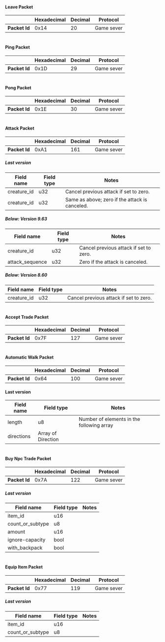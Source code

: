 #### Leave Packet

|               | Hexadecimal | Decimal | Protocol   |
| ------------- | ----------- | ------- | ---------- |
| **Packet Id** | 0x14        | 20      | Game sever |


#


#### Ping Packet

|               | Hexadecimal | Decimal | Protocol   |
| ------------- | ----------- | ------- | ---------- |
| **Packet Id** | 0x1D        | 29      | Game sever |


#


#### Pong Packet

|               | Hexadecimal | Decimal | Protocol   |
| ------------- | ----------- | ------- | ---------- |
| **Packet Id** | 0x1E        | 30      | Game sever |


#


#### Attack Packet

|               | Hexadecimal | Decimal | Protocol   |
| ------------- | ----------- | ------- | ---------- |
| **Packet Id** | 0xA1        | 161     | Game sever |

##### Last version

| Field name  | Field type | Notes                                          |
| ----------- | ---------- | ---------------------------------------------- |
| creature_id | u32        | Cancel previous attack if set to zero.         |
| creature_id | u32        | Same as above; zero if the attack is canceled. |

##### Below: Version 9.63

| Field name      | Field type | Notes                                  |
| --------------- | ---------- | -------------------------------------- |
| creature_id     | u32        | Cancel previous attack if set to zero. |
| attack_sequence | u32        | Zero if the attack is canceled.        |

##### Below: Version 8.60

| Field name  | Field type | Notes                                  |
| ----------- | ---------- | -------------------------------------- |
| creature_id | u32        | Cancel previous attack if set to zero. |


#


#### Accept Trade Packet

|               | Hexadecimal | Decimal | Protocol   |
| ------------- | ----------- | ------- | ---------- |
| **Packet Id** | 0x7F        | 127     | Game sever |


#


#### Automatic Walk Packet

|               | Hexadecimal | Decimal | Protocol   |
| ------------- | ----------- | ------- | ---------- |
| **Packet Id** | 0x64        | 100     | Game sever |

#### Last version

| Field name | Field type         | Notes                                     |
| ---------- | ------------------ | ----------------------------------------- |
| length     | u8                 | Number of elements in the following array |
| directions | Array of Direction |                                           |


#


#### Buy Npc Trade Packet

|               | Hexadecimal | Decimal | Protocol   |
| ------------- | ----------- | ------- | ---------- |
| **Packet Id** | 0x7A        | 122     | Game sever |

##### Last version

| Field name       | Field type | Notes |
| ---------------- | ---------- | ----- |
| item_id          | u16        |       |
| count_or_subtype | u8         |       |
| amount           | u16        |       |
| ignore-capacity  | bool       |       |
| with_backpack    | bool       |       |


#


#### Equip Item Packet

|               | Hexadecimal | Decimal | Protocol   |
| ------------- | ----------- | ------- | ---------- |
| **Packet Id** | 0x77        | 119     | Game sever |

##### Last version

| Field name       | Field type | Notes |
| ---------------- | ---------- | ----- |
| item_id          | u16        |       |
| count_or_subtype | u8         |       |
